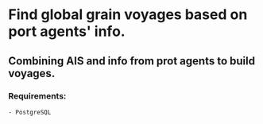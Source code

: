 # Find global grain voyages based on port agents' info.

## Combining AIS and info from prot agents to build voyages.

### Requirements:
	- PostgreSQL
